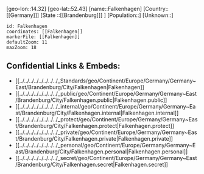 ﻿---
location: [52.43,14.32]
mapzoom: [7,12] 
mapmarker: city 
type: City
tags:
- geo/City


SpocWebEntityId: 30121
isDeleted: false
confidential: public

---
[geo-lon::14.32]
[geo-lat::52.43]
[name::Falkenhagen]
[Country::[[Germany]]]
[State ::[[Brandenburg]]] ]
[Population::]
[Unknown::]


```leaflet
id: Falkenhagen
coordinates: [[Falkenhagen]]
markerFile: [[Falkenhagen]]
defaultZoom: 11 
maxZoom: 18
```


## Confidential Links & Embeds: 
- [[../../../../../../../../_Standards/geo/Continent/Europe/Germany/Germany~East/Brandenburg/City/Falkenhagen|Falkenhagen]] 
- [[../../../../../../../../_public/geo/Continent/Europe/Germany/Germany~East/Brandenburg/City/Falkenhagen.public|Falkenhagen.public]] 
- [[../../../../../../../../_internal/geo/Continent/Europe/Germany/Germany~East/Brandenburg/City/Falkenhagen.internal|Falkenhagen.internal]] 
- [[../../../../../../../../_protect/geo/Continent/Europe/Germany/Germany~East/Brandenburg/City/Falkenhagen.protect|Falkenhagen.protect]] 
- [[../../../../../../../../_private/geo/Continent/Europe/Germany/Germany~East/Brandenburg/City/Falkenhagen.private|Falkenhagen.private]] 
- [[../../../../../../../../_personal/geo/Continent/Europe/Germany/Germany~East/Brandenburg/City/Falkenhagen.personal|Falkenhagen.personal]] 
- [[../../../../../../../../_secret/geo/Continent/Europe/Germany/Germany~East/Brandenburg/City/Falkenhagen.secret|Falkenhagen.secret]] 
